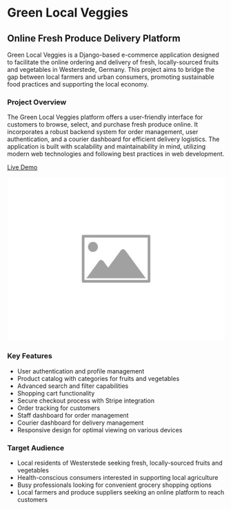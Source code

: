 # Green Local Veggies

## Online Fresh Produce Delivery Platform

Green Local Veggies is a Django-based e-commerce application designed to facilitate the online ordering and delivery of fresh, locally-sourced fruits and vegetables in Westerstede, Germany. This project aims to bridge the gap between local farmers and urban consumers, promoting sustainable food practices and supporting the local economy.

### Project Overview

The Green Local Veggies platform offers a user-friendly interface for customers to browse, select, and purchase fresh produce online. It incorporates a robust backend system for order management, user authentication, and a courier dashboard for efficient delivery logistics. The application is built with scalability and maintainability in mind, utilizing modern web technologies and following best practices in web development.

[Live Demo](https://p4-green-local-veggies-c5f2f4c33912.herokuapp.com/)

![Responsive Design Screenshot](static/images/placeholder-image.jpg)

### Key Features

- User authentication and profile management
- Product catalog with categories for fruits and vegetables
- Advanced search and filter capabilities
- Shopping cart functionality
- Secure checkout process with Stripe integration
- Order tracking for customers
- Staff dashboard for order management
- Courier dashboard for delivery management
- Responsive design for optimal viewing on various devices

### Target Audience

- Local residents of Westerstede seeking fresh, locally-sourced fruits and vegetables
- Health-conscious consumers interested in supporting local agriculture
- Busy professionals looking for convenient grocery shopping options
- Local farmers and produce suppliers seeking an online platform to reach customers